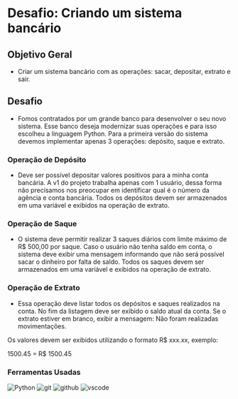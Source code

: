 # Desafio: Criando um sistema bancário

## Objetivo Geral
 - Criar um sistema bancário com as operações: sacar, depositar, extrato e sair.
## Desafio
 - Fomos contratados por um grande banco para desenvolver o seu novo sistema. Esse banco deseja modernizar suas operações e para isso escolheu a linguagem Python. Para a primeira versão do sistema devemos implementar apenas 3 operações: depósito, saque e extrato.
### Operação de Depósito
 - Deve ser possível depositar valores positivos para a minha conta bancária. A v1 do projeto trabalha apenas com 1 usuário, dessa forma não precisamos nos preocupar em identificar qual é o número da agência e conta bancária. Todos os depósitos devem ser armazenados em uma variável e exibidos na operação de extrato.


### Operação de Saque
 - O sistema deve permitir realizar 3 saques diários com limite máximo de R$ 500,00 por saque. Caso o usuário não tenha saldo em conta, o sistema deve exibir uma mensagem informando que não será possível sacar o dinheiro por falta de saldo. Todos os saques devem ser armazenados em uma variável e exibidos na operação de extrato.


### Operação de Extrato
 - Essa operação deve listar todos os depósitos e saques realizados na conta. No fim da listagem deve ser exibido o saldo atual da conta. Se o extrato estiver em branco, exibir a mensagem: Não foram realizadas movimentações.

Os valores devem ser exibidos utilizando o formato R$ xxx.xx, exemplo:

1500.45 = R$ 1500.45


### Ferramentas Usadas
![Python](https://img.shields.io/badge/python-3670A0?style=for-the-badge&logo=python&logoColor=ffdd54)
![git](https://img.shields.io/badge/git-234234?style=for-the-badge&logo=git&logoColor=white)
![github](https://img.shields.io/badge/github-%23456789?style=for-the-badge&logo=github&logoColor=white)
![vscode](https://img.shields.io/badge/vscode-344?style=for-the-badge&logo=vscode&logoColor=ffdd54)